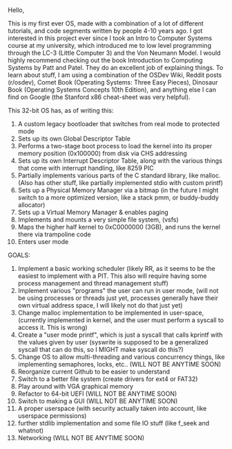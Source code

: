 Hello,

This is my first ever OS, made with a combination of a lot of different tutorials, and code segments written by people 4-10 years ago. I got interested in this project ever
since I took an Intro to Computer Systems course at my university, which introduced me to low level programming through the LC-3 (Little Computer 3) and the Von Neumann Model. I
would highly recommend checking out the book Introduction to Computing Systems by Patt and Patel. They do an excellent job of explaining things.
To learn about stuff, I am using a combination of the OSDev Wiki, Reddit posts (r/osdev), Comet Book (Operating Systems: Three Easy Pieces), Dinosaur Book (Operating Systems
Concepts 10th Edition), and anything else I can find on Google (the Stanford x86 cheat-sheet was very helpful).  


This 32-bit OS has, as of writing this:
1. A custom legacy bootloader that switches from real mode to protected mode
2. Sets up its own Global Descriptor Table
3. Performs a two-stage boot process to load the kernel into its proper memory position (0x100000) from disk via CHS addressing
4. Sets up its own Interrupt Descriptor Table, along with the various things that come with interrupt handling, like 8259 PIC 
5. Partially implements various parts of the C standard library, like malloc. (Also has other stuff, like partially implemented stdio with custom printf)
6. Sets up a Physical Memory Manager via a bitmap (in the future I might switch to a more optimized version, like a stack pmm, or buddy-buddy allocator)
7. Sets up a Virtual Memory Manager & enables paging
8. Implements and mounts a very simple file system, (vsfs)
9. Maps the higher half kernel to 0xC0000000 (3GB), and runs the kernel there via trampoline code
10. Enters user mode

GOALS: 
1. Implement a basic working scheduler (likely RR, as it seems to be the easiest to implement with a PIT. This also will require having some process management and thread management stuff)
2. Implement various "programs" the user can run in user mode, (will not be using processes or threads just yet, processes generally have their own virtual address space, I will likely not do that just yet)
3. Change malloc implementation to be implemented in user-space, (currently implemented in kernel, and the user must perform a syscall to access it. This is wrong)
4. Create a "user mode printf", which is just a syscall that calls kprintf with the values given by user (syswrite is supposed to be a generalized syscall that can do this, so I MIGHT make syscall do this?)
5. Change OS to allow multi-threading and various concurrency things, like implementing semaphores, locks, etc.. (WILL NOT BE ANYTIME SOON)
6. Reorganize current Github to be easier to understand
7. Switch to a better file system (create drivers for ext4 or FAT32)
8. Play around with VGA graphical memory
9. Refactor to 64-bit UEFI (WILL NOT BE ANYTIME SOON)
10. Switch to making a GUI (WILL NOT BE ANYTIME SOON)
11. A proper userspace (with security actually taken into account, like userspace permissions)
12. further stdlib implementation and some file IO stuff (like f_seek and whatnot)
13. Networking (WILL NOT BE ANYTIME SOON)

